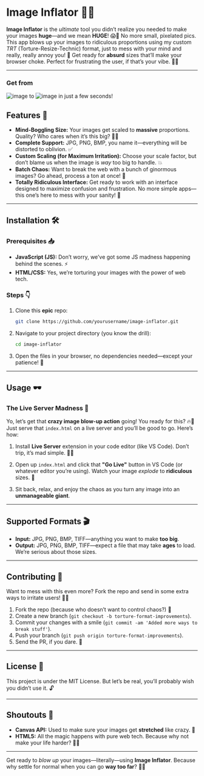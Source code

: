 # **Image Inflator** 🚀📸

**Image Inflator** is the *ultimate* tool you didn’t realize you needed to make your images **huge**—and we mean **HUGE**! 😱👀 No more small, pixelated pics. This app blows up your images to ridiculous proportions using my custom *TRT* (Torture-Resize-Technic) format, just to mess with your mind and really, really annoy you! 🎯 Get ready for **absurd** sizes that’ll make your browser choke. Perfect for frustrating the user, if that’s your vibe. 💯🎉

---

### Get from
![image](https://github.com/user-attachments/assets/2d1969cf-b098-4399-abe9-c87d28c80630)
to
![image](https://github.com/user-attachments/assets/2c4e6df3-8786-4dc1-b351-de07822e5bfe)
in just a few seconds!

## Features 🎨

- **Mind-Boggling Size:** Your images get scaled to **massive** proportions. Quality? Who cares when it’s this big? 🏋️‍♂️
- **Complete Support:** JPG, PNG, BMP, you name it—everything will be distorted to oblivion. ✅
- **Custom Scaling (for Maximum Irritation):** Choose your scale factor, but don’t blame us when the image is *way* too big to handle. 💥
- **Batch Chaos:** Want to break the web with a bunch of ginormous images? Go ahead, process a ton at once! 🔄
- **Totally Ridiculous Interface:** Get ready to work with an interface designed to maximize confusion and frustration. No more simple apps—this one’s here to mess with your sanity! 🤡

---

## Installation 🛠️

### Prerequisites 📥

- **JavaScript (JS):** Don’t worry, we’ve got some JS madness happening behind the scenes. ⚡
- **HTML/CSS:** Yes, we’re torturing your images with the power of web tech.
  
### Steps 👇

1. Clone this **epic** repo:
   ```bash
   git clone https://github.com/yourusername/image-inflator.git
   ```

2. Navigate to your project directory (you know the drill):
   ```bash
   cd image-inflator
   ```

3. Open the files in your browser, no dependencies needed—except your patience! 🎯

---

## Usage 🕶️

### The Live Server Madness 🚀

Yo, let’s get that **crazy image blow-up action** going! You ready for this? 🔥👑 Just serve that `index.html` on a live server and you’ll be good to go. Here’s how:

1. Install **Live Server** extension in your code editor (like VS Code). Don’t trip, it’s mad simple. 👨‍💻
   
2. Open up `index.html` and click that **"Go Live"** button in VS Code (or whatever editor you’re using). Watch your image *explode* to **ridiculous** sizes. 🤯

3. Sit back, relax, and enjoy the chaos as you turn any image into an **unmanageable giant**. 

---

## Supported Formats 🎬

- **Input:** JPG, PNG, BMP, TIFF—anything you want to make **too big**. 
- **Output:** JPG, PNG, BMP, TIFF—expect a file that may take **ages** to load. We’re serious about those sizes.

---

## Contributing 🤝

Want to mess with this even more? Fork the repo and send in some extra ways to irritate users! 👯‍♂️

1. Fork the repo (because who doesn’t want to control chaos?) 🍴
2. Create a new branch (`git checkout -b torture-format-improvements`).
3. Commit your changes with a smile (`git commit -am 'Added more ways to break stuff'`).
4. Push your branch (`git push origin torture-format-improvements`).
5. Send the PR, if you dare. 🙌

---

## License 📝

This project is under the MIT License. But let’s be real, you’ll probably wish you didn’t use it. 🔓

---

## Shoutouts 🙌

- **Canvas API:** Used to make sure your images get **stretched** like crazy. 🎨
- **HTML5:** All the magic happens with pure web tech. Because why not make your life harder? 🧙‍♂️

---

Get ready to *blow up* your images—literally—using **Image Inflator**. Because why settle for normal when you can go **way too far**? 🎉💥

